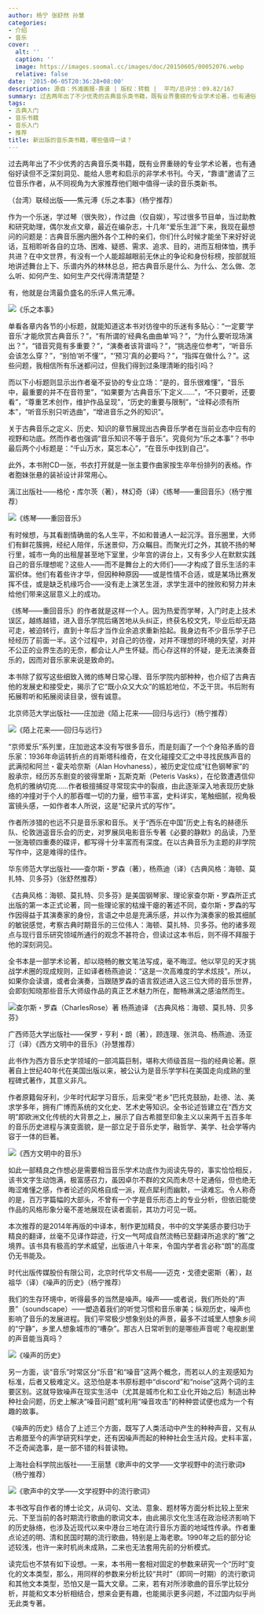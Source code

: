 ```yaml
---
author: 杨宁 张舒然 孙慧
categories:
- 介绍
- 音乐
cover:
  alt: ''
  caption: ''
  image: https://images.soomal.cc/images/doc/20150605/00052076.webp
  relative: false
date: '2015-06-05T20:36:28+08:00'
description: 源自：外滩画报-靠谱 | 版权：转载 |  平均/总评分：09.82/167
summary: 过去两年出了不少优秀的古典音乐类书籍，既有业界重磅的专业学术论著，也有通俗好读但不乏深刻洞见、能给人思考和启示的非学术书刊。今天，“靠谱”邀请了三位音乐作者，从不同视角为大家推荐他们眼中值得一读的音乐类新书。
tags:
- 古典入门
- 音乐书籍
- 音乐入门
- 推荐
title: 新出版的音乐类书籍，哪些值得一读？
---
```


过去两年出了不少优秀的古典音乐类书籍，既有业界重磅的专业学术论著，也有通俗好读但不乏深刻洞见、能给人思考和启示的非学术书刊。今天，“靠谱”邀请了三位音乐作者，从不同视角为大家推荐他们眼中值得一读的音乐类新书。

（台湾）联经出版――焦元溥《乐之本事》（杨宁推荐）

作为一个乐迷，学过琴（很失败），作过曲（仅自娱），写过很多节目单，当过助教和研究助理，偶尔发点文章，最近在编杂志，十几年“爱乐生涯”下来，我现在最想问的问题是：古典音乐圈内圈外各个工种的亲们，你们什么时候才能坐下来好好说话，互相聆听各自的立场、困难、疑惑、需求、追求、目的，进而互相体恤，携手共进？在中文世界，有没有一个人能超越眼前无休止的争论和身份标榜，按部就班地讲述舞台上下、乐谱内外的林林总总，把古典音乐是什么、为什么、怎么做、怎么听、如何产生、如何生产交代得清清楚楚？

有，他就是台湾最负盛名的乐评人焦元溥。

![《乐之本事》](https://images.soomal.cc/images/doc/20150605/00052071.webp)





单看各章内各节的小标题，就能知道这本书对彷徨中的乐迷有多贴心：“一定要‘学音乐’才能欣赏古典音乐？”，“有所谓的‘经典名曲曲单’吗？”，“为什么要听现场演出？”，“错音究竟有多重要？”，“演奏者该背谱吗？”，“挑选座位参考”，“听音乐会该怎么穿？”，“别怕‘听不懂’”，“‘预习’真的必要吗？”，“指挥在做什么？”。这些问题，我相信所有乐迷都问过，但我们得到过条理清晰的指引吗？

而以下小标题则显示出作者毫不妥协的专业立场：“是的，音乐很难懂”，“音乐中，最重要的并不在音符里”，“如果要为‘古典音乐’下定义……”，“不只要听，还要看”，“尊重艺术创作，维护作品呈现”，“历史的重要与限制”，“诠释必须有所本”，“听音乐别只听选曲”，“增进音乐之外的知识”。

关于古典音乐之定义、历史、知识的章节展现出古典音乐学者在当前业态中应有的视野和功底。然而作者也强调“音乐知识不等于音乐”。究竟何为“乐之本事”？书中最后两个小标题是：“千山万水，莫忘本心”，“在音乐中找到自己”。

此外，本书附CD一张，书衣打开就是一张主要作曲家按生卒年份排列的表格。作者胞妹张悬的装祯设计非常用心。

漓江出版社――格伦・库尔茨（著），林幻奇（译）《练琴――重回音乐》（杨宁推荐）

![《练琴――重回音乐》](https://images.soomal.cc/images/doc/20150605/00052070_01.webp)





有时候想，与其看剧情确凿的名人生平，不如和普通人一起沉浮。音乐圈里，大师们有鲜花簇拥，经纪人陪伴，乐迷景仰，万众瞩目。而聚光灯之外，其貌不扬的琴行里，城市一角的出租屋甚至地下室里，少年宫的讲台上，又有多少人在默默实践自己的音乐理想呢？这些人――而不是舞台上的大师们――才构成了音乐生活的丰富织体。他们有着些许才华，但因种种原因――或是性情不合适，或是某场比赛发挥不佳，或是缺乏机缘巧合――没有走上演艺生涯，求学生涯中的挫败和努力并未给他们带来这层意义上的成功。

《练琴――重回音乐》的作者就是这样一个人。因为热爱而学琴，入门时走上技术误区，越练越错，进入音乐学院后痛苦地从头纠正，终获名校文凭，毕业后却无路可走，被迫转行，直到十年后才当作业余追求重新拾起。我身边有不少音乐学子已经经历了前面一半。这个过程中，对自己的彷徨，对并不理想的环境的失望，对并不公正的业界生态的无奈，都会让人产生怀疑。而心存这样的怀疑，是无法演奏音乐的，因而对音乐家来说是致命的。

本书除了叙写这些细致入微的练琴日常心理、音乐学院内部种种，也介绍了古典吉他的发展史和接受史，揭示了它“既小众又大众”的尴尬地位，不乏干货。书后附有拓展聆听和拓展阅读目录，很有诚意。

北京师范大学出版社――庄加逊《陌上花来――回归与远行》（杨宁推荐）

![《陌上花来――回归与远行》](https://images.soomal.cc/images/doc/20150605/00052072_01.webp)





“京师爱乐”系列里，庄加逊这本没有写很多音乐，而是刻画了一个个身陷矛盾的音乐家：1936年命运转折点的肖斯塔科维奇，在文化碰撞交汇之中寻找民族声音的武满彻和阿兰・霍夫哈奈斯（Alan Hovhaness），被历史定位成“红色钢琴家”的殷承宗，经历苏东剧变的彼得里斯・瓦斯克斯（Peteris Vasks），在伦敦遭遇信仰危机的雅纳切克……作者极擅捕捉寻常现实中的裂痕，由此逐渐深入地表现历史脉络的冲撞对于个人的那吞噬一切的力量，细节丰富，史料详实，笔触细腻，视角极富镜头感，一如作者本人所说，这是“纪录片式的写作”。

作者所涉猎的也远不只是音乐家和音乐。关于“西乐在中国”历史上有名的赫德乐队、伦敦逍遥音乐会的历史，对罗展凤电影音乐专著《必要的静默》的品读，乃至一张海顿四重奏的碟评，都写得十分丰富而有深度。在以古典音乐为主题的非学院写作中，这是难得的佳作。

华东师范大学出版社――查尔斯・罗森（著），杨燕迪（译）《古典风格：海顿、莫扎特、贝多芬》（张舒然推荐）

《古典风格：海顿、莫扎特、贝多芬》是美国钢琴家、理论家查尔斯・罗森所正式出版的第一本正式论著，同一些理论家的枯燥干瘪的著述不同，查尔斯・罗森的写作因得益于其演奏家的身份，言语之中总是充满乐感，并以作为演奏家的极其细腻的敏锐感觉，考察古典时期音乐的三位伟人：海顿、莫扎特、贝多芬。他的诸多观点与现行音乐研究领域所通行的观念不甚符合，但读过这本书后，则不得不拜服于他的深刻洞见。

全书本是一部学术论著，却以晓畅的散文笔法写成，毫不晦涩。他以罕见的天才挑战学术圈的现成规则，正如译者杨燕迪说：“这是一次高难度的学术炫技”。所以，如果你会读谱，或者会演奏，当跟随罗森的语言叙述进入这三位大师的音乐世界，会即刻知晓那些音乐大师级作品的真正艺术魅力所在，酣畅淋漓之感油然而生。

![查尔斯・罗森（CharlesRose）著 杨燕迪译 《古典风格：海顿、莫扎特、贝多芬》](https://images.soomal.cc/images/doc/20141102/00047069.webp)





广西师范大学出版社――保罗・亨利・朗（著），顾连理、张洪岛、杨燕迪、汤亚汀（译）《西方文明中的音乐》（孙慧推荐）

此书作为西方音乐史学领域的一部鸿篇巨制，堪称大师级首屈一指的经典论著。原著自上世纪40年代在美国出版以来，被公认为是音乐学学科在美国走向成熟的里程碑式著作，其意义非凡。

作者原籍匈牙利，少年时代起学习音乐，后来受“老乡”巴托克鼓励，赴德、法、美求学多年，拥有广博而系统的文化史、艺术史等知识。全书论述皆建立在“西方文明”即欧洲文化传统的大背景之上，展示了自古希腊至印象主义以来两千五百多年的音乐历史进程与演变面貌，是一部立足于音乐史学，融哲学、美学、社会学等内容于一体的巨著。

![《西方文明中的音乐》](https://images.soomal.cc/images/doc/20150605/00052073.webp)





如此一部精良之作想必是需要相当音乐学术功底作为阅读先导的，事实恰恰相反，该书文字生动饱满，极富感召力，虽因卓尔不群的文风而未尽十足通俗，但也绝无晦涩难懂之感，作者论述的风格自成一派，观点犀利而幽默，一读难忘。令人称奇的是，百万字篇幅的大部头，不曾有一个字是音乐形态上的专业分析，但依旧能使作品的风格形象分毫不差地展现在读者面前，其功力可见一斑。

本次推荐的是2014年再版的中译本，制作更加精良，书中的文学美感亦要归功于精良的翻译，丝毫不见译作踪迹，行文一气呵成自然流畅已至翻译所追求的“雅”之境界。该书具有极高的学术威望，出版进八十年来，令国内学者言必称“朗”的高度仍无书能及。

时代出版传媒股份有限公司，北京时代华文书局――迈克・戈德史密斯（著），赵祖华（译）《噪声的历史》（杨宁推荐）

我们的生存环境中，听得最多的当然是噪声。噪声――或者说，我们所处的“声景”（soundscape）――塑造着我们的听觉习惯和音乐审美；纵观历史，噪声也影响了音乐的发展进程。我们平常极少想象别处的声景，最多不过城里人想象乡间的“宁静”，乡里人想象城市的“嘈杂”。那古人日常听到的是哪些声音呢？电视剧里的声音能当真吗？

![《噪声的历史》](https://images.soomal.cc/images/doc/20150605/00052074.webp)





另一方面，谈“音乐”时常区分“乐音”和“噪音”这两个概念，而若以人的主观感知为标准，后者又极难定义。这恐怕是本书原标题中“discord”和“noise”这两个词的主要区别。这就导致噪声在现实生活中（尤其是城市化和工业化开始之后）制造出种种社会问题，历史上解决“噪音问题”或利用“噪音攻击”的种种尝试便也成为一个有趣的故事。

《噪声的历史》结合了上述三个方面，既写了人类活动中产生的种种声音，又有从古希腊至今的声学研究科学史，还有因噪声而起的种种社会生活片段。史料丰富，不乏奇闻逸事，是一部不错的科普读物。

上海社会科学院出版社――王丽慧《歌声中的文学――文学视野中的流行歌词》（杨宁推荐）

![《歌声中的文学――文学视野中的流行歌词》](https://images.soomal.cc/images/doc/20150605/00052075_01.webp)





本书改写自作者的博士论文，从词句、文法、意象、题材等方面分析比较上至宋元、下至当前的各时期流行歌曲的歌词文本，由此揭示文化生活在政治经济影响下的历史脉络，也涉及近现代以来中港台三地在流行音乐方面的地域性传承。作者重点论述的明、清和民国时期的流行歌曲，特别是上海老歌。1990年之后的部分论述较浅，也许一来时机尚未成熟，二来也无法套用先前的分析模式。

读完后也不禁有如下设想。一来，本书用一套相对固定的参数来研究一个“历时”变化的文本类型，那么，用同样的参数来分析比较“共时”（即同一时期）的流行歌词和其他文本类型，恐怕又是一篇大文章。二来，若有对所涉歌曲的音乐学比较分析，并能和文本分析相结合，想来会更有趣，也能揭示更多问题，不过国内似乎尚无此类专著。